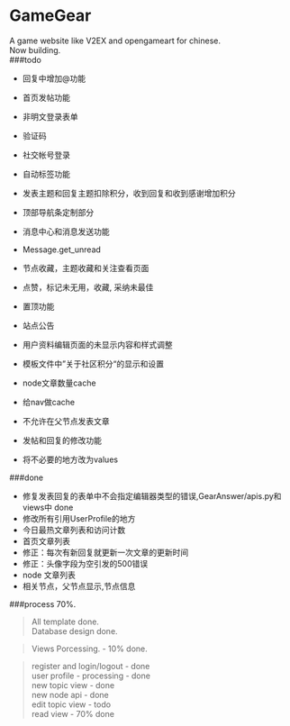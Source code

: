 GameGear
========

A game website like V2EX and opengameart for chinese.    
Now building.    
###todo
+ 回复中增加@功能
+ 首页发帖功能
+ 非明文登录表单
+ 验证码
+ 社交帐号登录
+ 自动标签功能
+ 发表主题和回复主题扣除积分，收到回复和收到感谢增加积分
+ 顶部导航条定制部分
+ 消息中心和消息发送功能

+ Message.get_unread
+ 节点收藏，主题收藏和关注查看页面
+ 点赞，标记未无用，收藏, 采纳未最佳

+ 置顶功能

+ 站点公告
+ 用户资料编辑页面的未显示内容和样式调整
+ 模板文件中”关于社区积分“的显示和设置
+ node文章数量cache
+ 给nav做cache
+ 不允许在父节点发表文章
+ 发帖和回复的修改功能
+ 将不必要的地方改为values

###done
+ 修复发表回复的表单中不会指定编辑器类型的错误,GearAnswer/apis.py和views中 done
+ 修改所有引用UserProfile的地方
+ 今日最热文章列表和访问计数
+ 首页文章列表
+ 修正：每次有新回复就更新一次文章的更新时间
+ 修正：头像字段为空引发的500错误
+ node 文章列表
+ 相关节点，父节点显示,节点信息

###process 70%.    


> All template done.    
> Database design done.    

> Views Porcessing.  -  10% done.

> register and login/logout - done    
> user profile - processing - done    
> new topic view - done    
> new node api - done    
> edit topic view - todo    
> read view - 70% done

